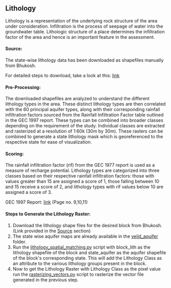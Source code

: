 ## Lithology
Lithology is a representation of the underlying rock structure of the area under consideration. Infiltration is the process of seepage of water into the groundwater table. Lithologic structure of a place determines the infiltration factor of the area and hence is an important feature in the assessment.

#### Source: 
The state-wise lithology data has been downloaded as shapefiles manually from Bhukosh.

For detailed steps to download, take a look at this: [link](https://docs.google.com/document/d/19nxvW8ZIbofpXj_ZIMOvLDRcjStKedZLECCiPhS42RU/edit?usp=drive_link)
#### Pre-Processing: 
The downloaded shapefiles are analyzed to understand the different lithology types in the area. These distinct lithology types are then correlated with the 60 principal aquifer types, along with their corresponding rainfall infiltration factors sourced from the Rainfall Infiltration Factor table outlined in the GEC 1997 report. These types can be combined into broader classes depending on the requirement of the study. Individual classes are extracted and rasterized at a resolution of 1:60k (30m by 30m). These rasters can be combined to generate a state lithology mask which is georeferenced to the respective state for ease of visualization.
#### Scoring: 
The rainfall infiltration factor (rif) from the GEC 1977 report is used as a measure of recharge potential. Lithology types are categorized into three classes based on their respective rainfall infiltration factors: those with values greater than 15 are assigned a score of 1, those falling between 10 and 15 receive a score of 2, and lithology types with rif values below 10 are assigned a score of 3.

GEC 1997 Report: [link](http://www.angelfire.com/nh/cpkumar/publication/Lgwa.pdf) (Page no. 9,10,11)
#### Steps to Generate the Lithology Raster:
1. Download the lithology shape files for the desired block from Bhukosh. (Link provided in the [Source](#source) section)
2. The state wise aquifer maps are already available in the [yeild_aquifer](./yield_aquifer) folder.
3. Run the [lithology_spatial_matching.py](./lithology_spatial_matching.py) script with block_lith as the lithology shapefile of the block and state_aquifer as the aquifer shapefile of the block's corresponding state. This will add the Lithology Class as an attribute to the various lithology groups present in the block.
4. Now to get the Lithology Raster with Lithology Class as the pixel value run the [rasterizing_vectors.py](./rasterizing_vectors.py) script to rasterize the vector file generated in the previous step.
